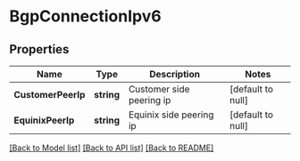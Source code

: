 # BgpConnectionIpv6

## Properties
Name | Type | Description | Notes
------------ | ------------- | ------------- | -------------
**CustomerPeerIp** | **string** | Customer side peering ip | [default to null]
**EquinixPeerIp** | **string** | Equinix side peering ip | [default to null]

[[Back to Model list]](../README.md#documentation-for-models) [[Back to API list]](../README.md#documentation-for-api-endpoints) [[Back to README]](../README.md)

